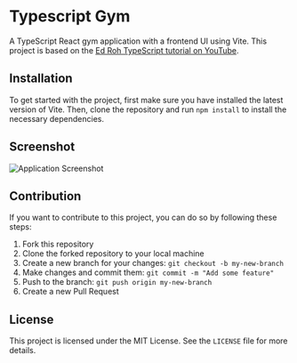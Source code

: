 # Typescript Gym

A TypeScript React gym application with a frontend UI using Vite. This project is based on the [Ed Roh TypeScript tutorial on YouTube](https://www.youtube.com/watch?v=I2NNxr3WPDo&t=761s&pp=ygURZWQgcm9oIHR5cGVzY3JpcHQ%3D).

## Installation
To get started with the project, first make sure you have installed the latest version of Vite. Then, clone the repository and run `npm install` to install the necessary dependencies.

## Screenshot
![Application Screenshot](https://user-images.githubusercontent.com/41730664/221179024-6dc39907-4274-4dc5-b99e-74edabea9bd1.png)

## Contribution
If you want to contribute to this project, you can do so by following these steps:

1. Fork this repository
2. Clone the forked repository to your local machine
3. Create a new branch for your changes: `git checkout -b my-new-branch`
4. Make changes and commit them: `git commit -m "Add some feature"`
5. Push to the branch: `git push origin my-new-branch`
6. Create a new Pull Request

## License
This project is licensed under the MIT License. See the `LICENSE` file for more details.
